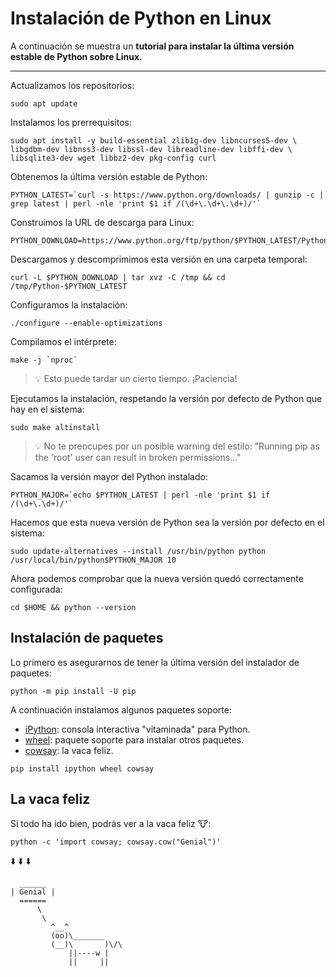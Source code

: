 # Instalación de Python en Linux

A continuación se muestra un **tutorial para instalar la última versión estable de Python sobre Linux.**

---

Actualizamos los repositorios:

```console
sudo apt update
```

Instalamos los prerrequisitos:

```console
sudo apt install -y build-essential zlib1g-dev libncurses5-dev \
libgdbm-dev libnss3-dev libssl-dev libreadline-dev libffi-dev \
libsqlite3-dev wget libbz2-dev pkg-config curl
```

Obtenemos la última versión estable de Python:

```console
PYTHON_LATEST=`curl -s https://www.python.org/downloads/ | gunzip -c | grep latest | perl -nle 'print $1 if /(\d+\.\d+\.\d+)/'`
```

Construimos la URL de descarga para Linux:

```console
PYTHON_DOWNLOAD=https://www.python.org/ftp/python/$PYTHON_LATEST/Python-$PYTHON_LATEST.tgz
```

Descargamos y descomprimimos esta versión en una carpeta temporal:

```console
curl -L $PYTHON_DOWNLOAD | tar xvz -C /tmp && cd /tmp/Python-$PYTHON_LATEST
```

Configuramos la instalación:

```console
./configure --enable-optimizations
```

Compilamos el intérprete:

```console
make -j `nproc`
```

> 💡 Esto puede tardar un cierto tiempo. ¡Paciencia!

Ejecutamos la instalación, respetando la versión por defecto de Python que hay en el sistema:

```console
sudo make altinstall
```

> 💡 No te preocupes por un posible warning del estilo: "Running pip as the 'root' user can result in broken permissions..."

Sacamos la versión mayor del Python instalado:

```console
PYTHON_MAJOR=`echo $PYTHON_LATEST | perl -nle 'print $1 if /(\d+\.\d+)/'`
```

Hacemos que esta nueva versión de Python sea la versión por defecto en el sistema:

```console
sudo update-alternatives --install /usr/bin/python python /usr/local/bin/python$PYTHON_MAJOR 10
```

Ahora podemos comprobar que la nueva versión quedó correctamente configurada:

```console
cd $HOME && python --version
```

## Instalación de paquetes

Lo primero es asegurarnos de tener la última versión del instalador de paquetes:

```console
python -m pip install -U pip
```

A continuación instalamos algunos paquetes soporte:

- [iPython](https://ipython.org/): consola interactiva "vitaminada" para Python.
- [wheel](https://github.com/pypa/wheel): paquete soporte para instalar otros paquetes.
- [cowsay](https://github.com/VaasuDevanS/cowsay-python): la vaca feliz.

```console
pip install ipython wheel cowsay
```

## La vaca feliz

Si todo ha ido bien, podrás ver a la vaca feliz 🐮:

```console
python -c 'import cowsay; cowsay.cow("Genial")'
```

⬇️ ⬇️️ ⬇️

```console
  ______
| Genial |
  ======
      \
       \
         ^__^
         (oo)\_______
         (__)\       )\/\
             ||----w |
             ||     ||

```
